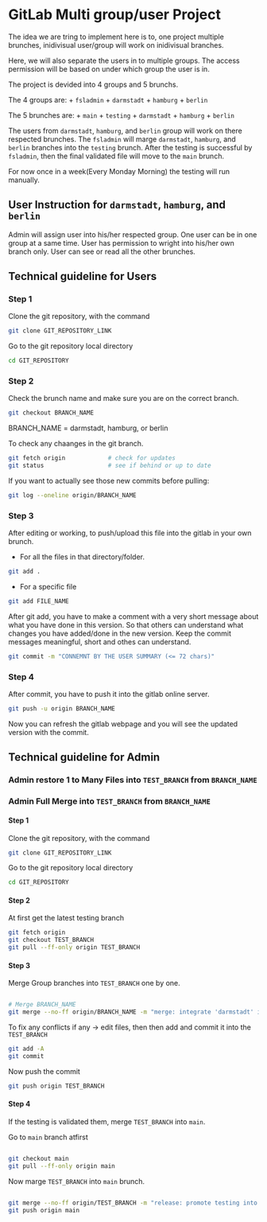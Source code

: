 # GitLab Multi group/user Project

The idea we are tring to implement here is to, one project multiple brunches, inidivisual user/group will work on inidivisual branches. 

Here, we will also separate the users in to multiple groups. The access permission will be based on under which group the user is in.

The project is devided into 4 groups and 5 brunchs.

The 4 groups are:
    + `fsladmin`
    + `darmstadt`
    + `hamburg`
    + `berlin`

The 5 brunches are:
    + `main`
    + `testing`
    + `darmstadt`
    + `hamburg`
    + `berlin`


The users from `darmstadt`, `hamburg`, and `berlin` group will work on there respected brunches. The `fsladmin` will marge `darmstadt`, `hamburg`, and `berlin` branches into the `testing` brunch.
After the testing is successful by `fsladmin`, then the final validated file will move to the `main` brunch. 


For now once in a week(Every Monday Morning) the testing will run manually.

## User Instruction for `darmstadt`, `hamburg`, and `berlin` 

Admin will assign user into his/her respected group.
One user can be in one group at a same time.
User has permission to wright into his/her own branch only.
User can see or read all the other brunches.


## Technical guideline for Users

### Step 1

Clone the git repository, with the command 

```bash
git clone GIT_REPOSITORY_LINK
```

Go to the git repository local directory

```bash
cd GIT_REPOSITORY
```

### Step 2

Check the brunch name and make sure you are on the correct branch.

```bash
git checkout BRANCH_NAME
```

BRANCH_NAME = darmstadt, hamburg, or berlin


To check any chaanges in the git branch.

```bash
git fetch origin            # check for updates
git status                  # see if behind or up to date
```


If you want to actually see those new commits before pulling:

```bash
git log --oneline origin/BRANCH_NAME 
```


 


### Step 3

After editing or working, to push/upload this file into the gitlab in your own brunch.

+ For all the files in that directory/folder.
```bash
git add .
```

+ For a specific file

```bash
git add FILE_NAME
```


After git add, you have to make a comment with a very short message about what you have done in this version. So that others can understand what changes you have added/done in the new version.
Keep the  commit messages meaningful, short and othes can understand.

```bash
git commit -m "CONNEMNT BY THE USER SUMMARY (<= 72 chars)"
```

### Step 4

After commit, you have to push it into the gitlab online server.

```bash
git push -u origin BRANCH_NAME
```

Now you can refresh the gitlab webpage and you will see the updated version with the commit.


## Technical guideline for Admin

### Admin restore 1 to Many Files into `TEST_BRANCH` from `BRANCH_NAME`





### Admin Full Merge into `TEST_BRANCH` from `BRANCH_NAME`


#### Step 1

Clone the git repository, with the command 

```bash
git clone GIT_REPOSITORY_LINK
```

Go to the git repository local directory

```bash
cd GIT_REPOSITORY
```


#### Step 2

At first get the latest testing branch


```bash
git fetch origin
git checkout TEST_BRANCH
git pull --ff-only origin TEST_BRANCH  

```

#### Step 3

Merge Group branches into `TEST_BRANCH` one by one.

```bash

# Merge BRANCH_NAME
git merge --no-ff origin/BRANCH_NAME -m "merge: integrate 'darmstadt' into testing"

```

To fix any conflicts if any → edit files, then then add and commit it into the `TEST_BRANCH`


```bash
git add -A
git commit

```

Now push the commit 

```bash
git push origin TEST_BRANCH
```

#### Step 4

If the testing is validated them, merge `TEST_BRANCH` into `main`.

Go to `main` branch atfirst

```bash

git checkout main
git pull --ff-only origin main
```

Now marge `TEST_BRANCH` into `main` brunch.

```bash

git merge --no-ff origin/TEST_BRANCH -m "release: promote testing into main"
git push origin main

```

